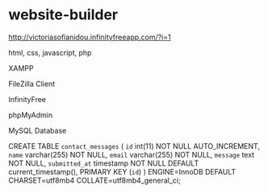 # website-builder

http://victoriasofianidou.infinityfreeapp.com/?i=1

html, css, javascript, php 

XAMPP 

FileZilla Client 

InfinityFree

phpMyAdmin

MySQL Database 

CREATE TABLE `contact_messages` (
  `id` int(11) NOT NULL AUTO_INCREMENT,
  `name` varchar(255) NOT NULL,
  `email` varchar(255) NOT NULL,
  `message` text NOT NULL,
  `submitted_at` timestamp NOT NULL DEFAULT current_timestamp(),
  PRIMARY KEY (`id`)
) ENGINE=InnoDB DEFAULT CHARSET=utf8mb4 COLLATE=utf8mb4_general_ci;
